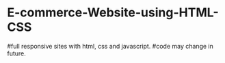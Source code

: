 # E-commerce-Website-using-HTML-CSS

#full responsive sites with html, css and javascript.
#code may change in future.

